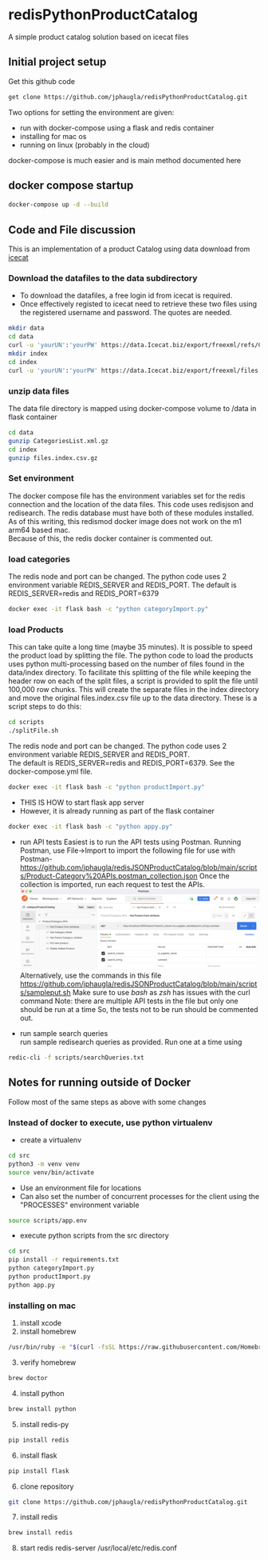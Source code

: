 # redisPythonProductCatalog
A simple product catalog solution based on icecat files
## Initial project setup
Get this github code
```bash 
get clone https://github.com/jphaugla/redisPythonProductCatalog.git
```
Two options for setting the environment are given:  
  * run with docker-compose using a flask and redis container
  * installing for mac os
  * running on linux (probably in the cloud)

docker-compose is much easier and is main method documented here
## docker compose startup
```bash
docker-compose up -d --build
```
## Code and File discussion
This is an implementation of a product Catalog using data download from
 [icecat](https://iceclog.com/open-catalog-interface-oci-open-icecat-xml-and-full-icecat-xml-repositories/)

### Download the datafiles to the data subdirectory
* To download the datafiles, a free login id from icecat is required.
* Once effectively registed to icecat need to retrieve these two files using the registered username and password.  The quotes are needed.
```bash
mkdir data
cd data
curl -u 'yourUN':'yourPW' https://data.Icecat.biz/export/freexml/refs/CategoriesList.xml.gz -o CategoriesList.xml.gz
mkdir index
cd index
curl -u 'yourUN':'yourPW' https://data.Icecat.biz/export/freexml/files.index.csv.gz -o files.index.csv.gz
```

### unzip data files
The data file directory is mapped 
using docker-compose volume to /data in flask container
```bash
cd data
gunzip CategoriesList.xml.gz
cd index
gunzip files.index.csv.gz
```
### Set environment
The docker compose file has the environment variables set for the redis connection and the location of the data files.
This code uses redisjson and redisearch.  The redis database must have both of these modules installed.
As of this writing, this redismod docker image does not work on the m1 arm64 based mac.  
Because of this, the redis docker container is commented out.

### load categories
The redis node and port can be changed. The python code uses 2 environment variable REDIS_SERVER and REDIS_PORT.  The default is REDIS_SERVER=redis and REDIS_PORT=6379
```bash
docker exec -it flask bash -c "python categoryImport.py"
```
### load Products
This can take quite a long time (maybe 35 minutes).  It is possible to speed the product load by splitting the file.
The python code to load the products uses python multi-processing based on the number of files found in the data/index directory.
To facilitate this splitting of the file while keeping the header row on each of the split files,
a script is provided to split the file until 100,000 row chunks.  This will create the separate files in the index directory
and move the original files.index.csv file up to the data directory.
These is a script steps to do this:
```bash
cd scripts
./splitFile.sh
```
The redis node and port can be changed. The python code uses 2 environment variable REDIS_SERVER and REDIS_PORT.  
The default is REDIS_SERVER=redis and REDIS_PORT=6379.  See the docker-compose.yml file.
```bash
docker exec -it flask bash -c "python productImport.py"
```
  * THIS IS HOW to start flask app server
  * However, it is already running as part of the flask container
 ```bash
docker exec -it flask bash -c "python appy.py"
 ```
  * run API tests
Easiest is to run the API tests using Postman.  Running Postman, use File->Import to import
the following file for use with Postman-https://github.com/jphaugla/redisJSONProductCatalog/blob/main/scripts/Product-Category%20APIs.postman_collection.json
Once the collection is imported, run each request to test the APIs.
![Postman screen shot](images/postman-collection.png)
Alternatively, use the commands in this file https://github.com/jphaugla/redisJSONProductCatalog/blob/main/scripts/sampleput.sh
Make sure to use *bash* as *zsh* has issues with the curl command 
Note:  there are multiple API tests in the file but only one should be run at a time
So, the tests not to be run should be commented out.  

  * run sample search queries   
run sample redisearch queries as provided.  Run one at a time using

```bash
redic-cli -f scripts/searchQueries.txt
```

##  Notes for running outside of Docker
Follow most of the same steps as above with some changes

### Instead of docker to execute, use python virtualenv
  * create a virtualenv
```bash
cd src
python3 -m venv venv
source venv/bin/activate
```
   * Use an environment file for locations
   * Can also set the number of concurrent processes for the client using the "PROCESSES" environment variable

```bash
source scripts/app.env
```
  * execute python scripts from the src directory
```bash
cd src
pip install -r requirements.txt
python categoryImport.py
python productImport.py
python app.py
```

###  installing on mac
1. install xcode
2. install homebrew
```bash
/usr/bin/ruby -e "$(curl -fsSL https://raw.githubusercontent.com/Homebrew/install/master/install)"
```
3. verify homebrew
```bash
brew doctor
```
4. install python
```bash
brew install python
```
5. install redis-py
```bash
pip install redis
```
6.  install flask
```bash
pip install flask
```
6. clone repository
```bash
git clone https://github.com/jphaugla/redisPythonProductCatalog.git
```
7. install redis
```bash
brew install redis
```
8. start redis 
	redis-server /usr/local/etc/redis.conf

